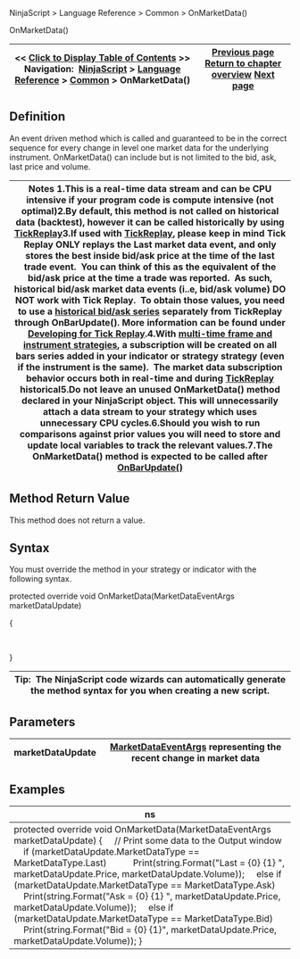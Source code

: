 ﻿
NinjaScript \> Language Reference \> Common \> OnMarketData()

OnMarketData()

| \<\< [Click to Display Table of Contents](onmarketdata.md) \>\> **Navigation:**     [NinjaScript](ninjascript-1.md) \> [Language Reference](language_reference_wip-1.md) \> [Common](common-1.md) \> OnMarketData() | [Previous page](fundamentaldataeventargs-1.md) [Return to chapter overview](common-1.md) [Next page](marketdataeventargs-1.md) |
| --- | --- |
## Definition
An event driven method which is called and guaranteed to be in the correct sequence for every change in level one market data for the underlying instrument. OnMarketData() can include but is not limited to the bid, ask, last price and volume.
 

| Notes 1\.This is a real\-time data stream and can be CPU intensive if your program code is compute intensive (not optimal)2\.By default, this method is not called on historical data (backtest), however it can be called historically by using [TickReplay](tick_replay-1.md)3\.If used with [TickReplay](tick_replay-1.md), please keep in mind Tick Replay ONLY replays the Last market data event, and only stores the best inside bid/ask price at the time of the last trade event.  You can think of this as the equivalent of the bid/ask price at the time a trade was reported.  As such, historical bid/ask market data events (i..e, bid/ask volume) DO NOT work with Tick Replay.  To obtain those values, you need to use a [historical bid/ask series](using_historical_bid_ask_serie-1.md) separately from TickReplay through OnBarUpdate(). More information can be found under [Developing for Tick Replay](developing_for__tick_replay-1.md).4\.With [multi\-time frame and instrument strategies](multi-time_frame__instruments-1.md), a subscription will be created on all bars series added in your indicator or strategy strategy (even if the instrument is the same).  The market data subscription behavior occurs both in real\-time and during [TickReplay](tick_replay-1.md) historical5\.Do not leave an unused OnMarketData() method declared in your NinjaScript object. This will unnecessarily attach a data stream to your strategy which uses unnecessary CPU cycles.6\.Should you wish to run comparisons against prior values you will need to store and update local variables to track the relevant values.7\.The OnMarketData() method is expected to be called after [OnBarUpdate()](onbarupdate-1.md) |
| --- |

## Method Return Value
This method does not return a value.
## 
## Syntax
You must override the method in your strategy or indicator with the following syntax.
   

protected override void OnMarketData(MarketDataEventArgs marketDataUpdate)  

{  

   

}
 

| Tip:  The NinjaScript code wizards can automatically generate the method syntax for you when creating a new script. |
| --- |

## Parameters

| marketDataUpdate | [MarketDataEventArgs](marketdataeventargs-1.md) representing the recent change in market data |
| --- | --- |

## Examples

| ns |
| --- |
| protected override void OnMarketData(MarketDataEventArgs marketDataUpdate) {      // Print some data to the Output window      if (marketDataUpdate.MarketDataType \=\= MarketDataType.Last)             Print(string.Format("Last \= {0} {1} ", marketDataUpdate.Price, marketDataUpdate.Volume));      else if (marketDataUpdate.MarketDataType \=\= MarketDataType.Ask)          Print(string.Format("Ask \= {0} {1} ", marketDataUpdate.Price, marketDataUpdate.Volume));      else if (marketDataUpdate.MarketDataType \=\= MarketDataType.Bid)          Print(string.Format("Bid \= {0} {1}", marketDataUpdate.Price, marketDataUpdate.Volume)); } |
